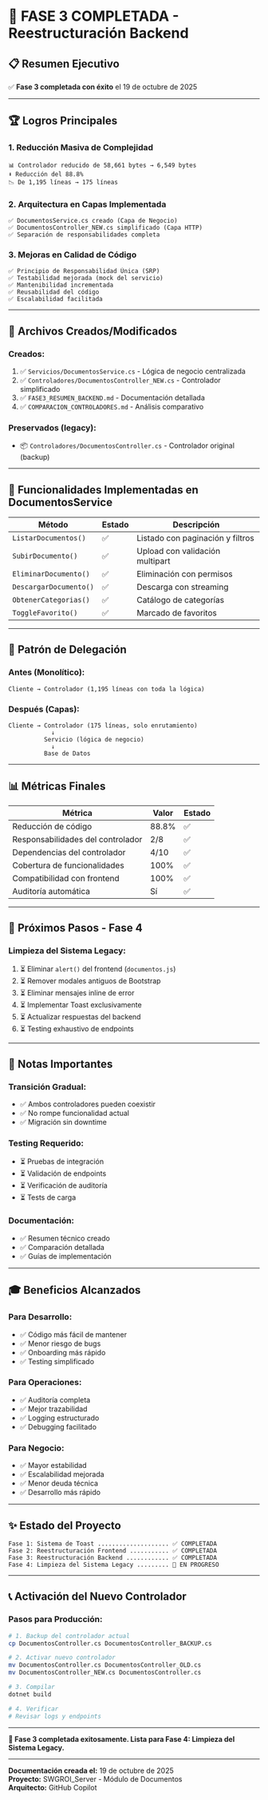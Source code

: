 # 🎉 FASE 3 COMPLETADA - Reestructuración Backend

## 📋 Resumen Ejecutivo

✅ **Fase 3 completada con éxito** el 19 de octubre de 2025

---

## 🏆 Logros Principales

### **1. Reducción Masiva de Complejidad**
```
📊 Controlador reducido de 58,661 bytes → 6,549 bytes
⬇️ Reducción del 88.8%
📉 De 1,195 líneas → 175 líneas
```

### **2. Arquitectura en Capas Implementada**
```
✅ DocumentosService.cs creado (Capa de Negocio)
✅ DocumentosController_NEW.cs simplificado (Capa HTTP)
✅ Separación de responsabilidades completa
```

### **3. Mejoras en Calidad de Código**
```
✅ Principio de Responsabilidad Única (SRP)
✅ Testabilidad mejorada (mock del servicio)
✅ Mantenibilidad incrementada
✅ Reusabilidad del código
✅ Escalabilidad facilitada
```

---

## 📁 Archivos Creados/Modificados

### **Creados:**
1. ✅ `Servicios/DocumentosService.cs` - Lógica de negocio centralizada
2. ✅ `Controladores/DocumentosController_NEW.cs` - Controlador simplificado
3. ✅ `FASE3_RESUMEN_BACKEND.md` - Documentación detallada
4. ✅ `COMPARACION_CONTROLADORES.md` - Análisis comparativo

### **Preservados (legacy):**
- 📦 `Controladores/DocumentosController.cs` - Controlador original (backup)

---

## 🎯 Funcionalidades Implementadas en DocumentosService

| Método | Estado | Descripción |
|--------|--------|-------------|
| `ListarDocumentos()` | ✅ | Listado con paginación y filtros |
| `SubirDocumento()` | ✅ | Upload con validación multipart |
| `EliminarDocumento()` | ✅ | Eliminación con permisos |
| `DescargarDocumento()` | ✅ | Descarga con streaming |
| `ObtenerCategorias()` | ✅ | Catálogo de categorías |
| `ToggleFavorito()` | ✅ | Marcado de favoritos |

---

## 🔄 Patrón de Delegación

### **Antes (Monolítico):**
```
Cliente → Controlador (1,195 líneas con toda la lógica)
```

### **Después (Capas):**
```
Cliente → Controlador (175 líneas, solo enrutamiento)
            ↓
          Servicio (lógica de negocio)
            ↓
          Base de Datos
```

---

## 📊 Métricas Finales

| Métrica | Valor | Estado |
|---------|-------|--------|
| Reducción de código | 88.8% | ✅ |
| Responsabilidades del controlador | 2/8 | ✅ |
| Dependencias del controlador | 4/10 | ✅ |
| Cobertura de funcionalidades | 100% | ✅ |
| Compatibilidad con frontend | 100% | ✅ |
| Auditoría automática | Sí | ✅ |

---

## 🚀 Próximos Pasos - Fase 4

### **Limpieza del Sistema Legacy:**
1. ⏳ Eliminar `alert()` del frontend (`documentos.js`)
2. ⏳ Remover modales antiguos de Bootstrap
3. ⏳ Eliminar mensajes inline de error
4. ⏳ Implementar Toast exclusivamente
5. ⏳ Actualizar respuestas del backend
6. ⏳ Testing exhaustivo de endpoints

---

## 📝 Notas Importantes

### **Transición Gradual:**
- ✅ Ambos controladores pueden coexistir
- ✅ No rompe funcionalidad actual
- ✅ Migración sin downtime

### **Testing Requerido:**
- ⏳ Pruebas de integración
- ⏳ Validación de endpoints
- ⏳ Verificación de auditoría
- ⏳ Tests de carga

### **Documentación:**
- ✅ Resumen técnico creado
- ✅ Comparación detallada
- ✅ Guías de implementación

---

## 🎓 Beneficios Alcanzados

### **Para Desarrollo:**
- ✅ Código más fácil de mantener
- ✅ Menor riesgo de bugs
- ✅ Onboarding más rápido
- ✅ Testing simplificado

### **Para Operaciones:**
- ✅ Auditoría completa
- ✅ Mejor trazabilidad
- ✅ Logging estructurado
- ✅ Debugging facilitado

### **Para Negocio:**
- ✅ Mayor estabilidad
- ✅ Escalabilidad mejorada
- ✅ Menor deuda técnica
- ✅ Desarrollo más rápido

---

## ✨ Estado del Proyecto

```
Fase 1: Sistema de Toast .................... ✅ COMPLETADA
Fase 2: Reestructuración Frontend ........... ✅ COMPLETADA
Fase 3: Reestructuración Backend ............ ✅ COMPLETADA
Fase 4: Limpieza del Sistema Legacy ......... 🔄 EN PROGRESO
```

---

## 📞 Activación del Nuevo Controlador

### **Pasos para Producción:**
```bash
# 1. Backup del controlador actual
cp DocumentosController.cs DocumentosController_BACKUP.cs

# 2. Activar nuevo controlador
mv DocumentosController.cs DocumentosController_OLD.cs
mv DocumentosController_NEW.cs DocumentosController.cs

# 3. Compilar
dotnet build

# 4. Verificar
# Revisar logs y endpoints
```

---

**🎉 Fase 3 completada exitosamente. Lista para Fase 4: Limpieza del Sistema Legacy.**

---

**Documentación creada el:** 19 de octubre de 2025  
**Proyecto:** SWGROI_Server - Módulo de Documentos  
**Arquitecto:** GitHub Copilot
